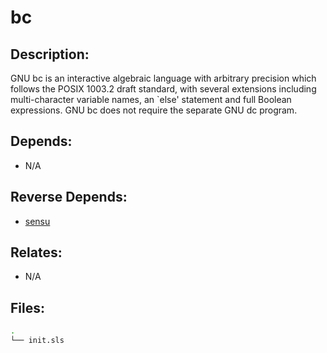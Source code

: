 # bc

## Description:

GNU bc is an interactive algebraic language with arbitrary precision which follows the POSIX 1003.2 draft standard, with several extensions including multi-character variable names, an `else' statement and full Boolean expressions.  GNU bc does not require the separate GNU dc program.

## Depends:

  -  N/A

## Reverse Depends:

  -  [sensu](/salt/sensu)

## Relates:

  -  N/A

## Files:

```bash
.
└── init.sls
```
